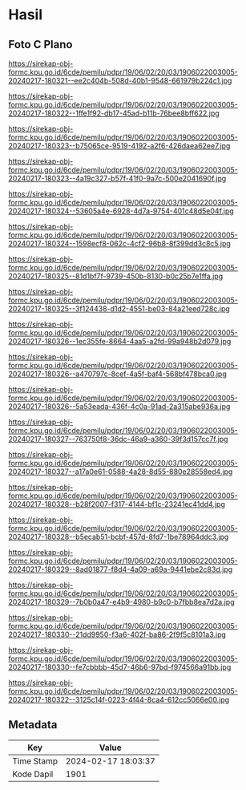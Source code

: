 # Hasil

## Foto C Plano

https://sirekap-obj-formc.kpu.go.id/6cde/pemilu/pdpr/19/06/02/20/03/1906022003005-20240217-180321--ee2c404b-508d-40b1-9548-661979b224c1.jpg

https://sirekap-obj-formc.kpu.go.id/6cde/pemilu/pdpr/19/06/02/20/03/1906022003005-20240217-180322--1ffe1f92-db17-45ad-b11b-76bee8bff622.jpg

https://sirekap-obj-formc.kpu.go.id/6cde/pemilu/pdpr/19/06/02/20/03/1906022003005-20240217-180323--b75065ce-9519-4192-a2f6-426daea62ee7.jpg

https://sirekap-obj-formc.kpu.go.id/6cde/pemilu/pdpr/19/06/02/20/03/1906022003005-20240217-180323--4a19c327-b57f-41f0-9a7c-500e2041690f.jpg

https://sirekap-obj-formc.kpu.go.id/6cde/pemilu/pdpr/19/06/02/20/03/1906022003005-20240217-180324--53605a4e-6928-4d7a-9754-401c48d5e04f.jpg

https://sirekap-obj-formc.kpu.go.id/6cde/pemilu/pdpr/19/06/02/20/03/1906022003005-20240217-180324--1598ecf8-062c-4cf2-96b8-8f399dd3c8c5.jpg

https://sirekap-obj-formc.kpu.go.id/6cde/pemilu/pdpr/19/06/02/20/03/1906022003005-20240217-180325--81d1bf7f-9739-450b-8130-b0c25b7e1ffa.jpg

https://sirekap-obj-formc.kpu.go.id/6cde/pemilu/pdpr/19/06/02/20/03/1906022003005-20240217-180325--3f124438-d1d2-4551-be03-84a21eed728c.jpg

https://sirekap-obj-formc.kpu.go.id/6cde/pemilu/pdpr/19/06/02/20/03/1906022003005-20240217-180326--1ec355fe-8664-4aa5-a2fd-99a948b2d079.jpg

https://sirekap-obj-formc.kpu.go.id/6cde/pemilu/pdpr/19/06/02/20/03/1906022003005-20240217-180326--a470797c-8cef-4a5f-baf4-568bf478bca0.jpg

https://sirekap-obj-formc.kpu.go.id/6cde/pemilu/pdpr/19/06/02/20/03/1906022003005-20240217-180326--5a53eada-436f-4c0a-91ad-2a315abe936a.jpg

https://sirekap-obj-formc.kpu.go.id/6cde/pemilu/pdpr/19/06/02/20/03/1906022003005-20240217-180327--763750f8-36dc-46a9-a360-39f3d157cc7f.jpg

https://sirekap-obj-formc.kpu.go.id/6cde/pemilu/pdpr/19/06/02/20/03/1906022003005-20240217-180327--a17a0e61-0588-4a28-8d55-880e28558ed4.jpg

https://sirekap-obj-formc.kpu.go.id/6cde/pemilu/pdpr/19/06/02/20/03/1906022003005-20240217-180328--b28f2007-f317-4144-bf1c-23241ec41dd4.jpg

https://sirekap-obj-formc.kpu.go.id/6cde/pemilu/pdpr/19/06/02/20/03/1906022003005-20240217-180328--b5ecab51-bcbf-457d-8fd7-1be78964ddc3.jpg

https://sirekap-obj-formc.kpu.go.id/6cde/pemilu/pdpr/19/06/02/20/03/1906022003005-20240217-180329--8ad01877-f8d4-4a09-a69a-9441ebe2c83d.jpg

https://sirekap-obj-formc.kpu.go.id/6cde/pemilu/pdpr/19/06/02/20/03/1906022003005-20240217-180329--7b0b0a47-e4b9-4980-b9c0-b7fbb8ea7d2a.jpg

https://sirekap-obj-formc.kpu.go.id/6cde/pemilu/pdpr/19/06/02/20/03/1906022003005-20240217-180330--21dd9950-f3a6-402f-ba86-2f9f5c8101a3.jpg

https://sirekap-obj-formc.kpu.go.id/6cde/pemilu/pdpr/19/06/02/20/03/1906022003005-20240217-180330--fe7cbbbb-45d7-46b6-97bd-f974566a91bb.jpg

https://sirekap-obj-formc.kpu.go.id/6cde/pemilu/pdpr/19/06/02/20/03/1906022003005-20240217-180322--3125c14f-0223-4f44-8ca4-612cc5066e00.jpg


## Metadata

| Key        | Value               |
| ---------- | ------------------- |
| Time Stamp | 2024-02-17 18:03:37 |
| Kode Dapil | 1901                |




